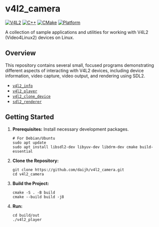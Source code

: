 # v4l2_camera

[![V4L2](https://img.shields.io/badge/V4L2-Video4Linux2-orange)](https://linuxtv.org/downloads/v4l-utils/manual/html/v4l2-intro.html)
[![C++](https://img.shields.io/badge/C++-blueviolet?logo=c%2B%2B&logoColor=white)](https://isocpp.org/)
[![CMake](https://img.shields.io/badge/CMake-brightgreen?logo=cmake&logoColor=white)](https://cmake.org/)
[![Platform](https://img.shields.io/badge/platform-Linux-lightgrey.svg)](https://www.linux.org/)

A collection of sample applications and utilities for working with V4L2 (Video4Linux2) devices on Linux.

## Overview

This repository contains several small, focused programs demonstrating different aspects of interacting with V4L2 devices, including device information, video capture, video output, and rendering using SDL2.

* [`v4l2_info`](src/v4l2_info)
* [`v4l2_player`](src/v4l2_player)
* [`v4l2_clone_device`](src/v4l2_clone_device)
* [`sdl2_renderer`](src/sdl2_renderer)

## Getting Started

1. **Prerequisites:** Install necessary development packages.

    ```shell
    # For Debian/Ubuntu
    sudo apt update
    sudo apt install libsdl2-dev libyuv-dev libdrm-dev cmake build-essential
    ```

2. **Clone the Repository:**

    ```shell
    git clone https://github.com/daijh/v4l2_camera.git
    cd v4l2_camera
    ```

3. **Build the Project:**

    ```shell
    cmake -S . -B build
    cmake --build build -j8
    ```

4. **Run:**

    ```shell
    cd build/out
    ./v4l2_player
    ```
